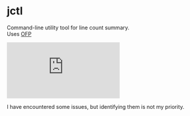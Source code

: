 # jctl
Command-line utility tool for line count summary.  
Uses [OFP](https://github.com/kvbc/ofp)

[![Download JCTL](https://sourceforge.net/sflogo.php?type=13&group_id=3359924)](https://sourceforge.net/p/jctl/)

I have encountered some issues, but identifying them is not my priority.
